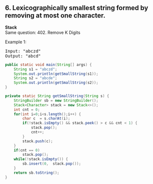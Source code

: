## 6. Lexicographically smallest string formed by removing at most one character.

**Stack**   
Same question: 402. Remove K Digits

Example 1:
<pre>
Input: "abczd"
Output: "abcd"
</pre>


```java
public static void main(String[] args) {
	String s1 = "abczd";
	System.out.println(getSmallString(s1));
	String s2 = "abcde";
	System.out.println(getSmallString(s2));
}

private static String getSmallString(String s) {
	StringBuilder sb = new StringBuilder();
	Stack<Character> stack = new Stack<>();
	int cnt = 0;
	for(int i=0;i<s.length();i++) {
		char c  = s.charAt(i);
		if(!stack.isEmpty() && stack.peek() > c && cnt < 1) {
			stack.pop();
			cnt++;
		}
		stack.push(c);
	}
	if(cnt == 0)
		stack.pop();
	while(!stack.isEmpty()) {
		sb.insert(0,  stack.pop());
	}
	return sb.toString();
}
```
